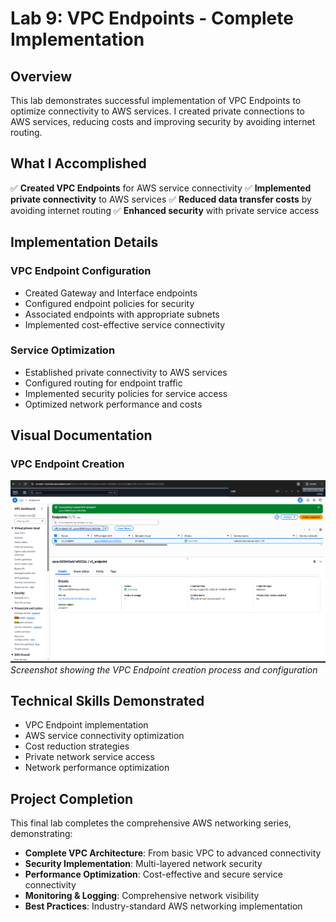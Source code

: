 # Lab 9: VPC Endpoints - Complete Implementation

## Overview

This lab demonstrates successful implementation of VPC Endpoints to optimize connectivity to AWS services. I created private connections to AWS services, reducing costs and improving security by avoiding internet routing.

## What I Accomplished

✅ **Created VPC Endpoints** for AWS service connectivity
✅ **Implemented private connectivity** to AWS services
✅ **Reduced data transfer costs** by avoiding internet routing
✅ **Enhanced security** with private service access

## Implementation Details

### VPC Endpoint Configuration
- Created Gateway and Interface endpoints
- Configured endpoint policies for security
- Associated endpoints with appropriate subnets
- Implemented cost-effective service connectivity

### Service Optimization
- Established private connectivity to AWS services
- Configured routing for endpoint traffic
- Implemented security policies for service access
- Optimized network performance and costs

## Visual Documentation

### VPC Endpoint Creation
![VPC Endpoint Creation](001_creation_of_vpc_endpoint.png)
*Screenshot showing the VPC Endpoint creation process and configuration*

## Technical Skills Demonstrated

- VPC Endpoint implementation
- AWS service connectivity optimization
- Cost reduction strategies
- Private network service access
- Network performance optimization

## Project Completion

This final lab completes the comprehensive AWS networking series, demonstrating:
- **Complete VPC Architecture**: From basic VPC to advanced connectivity
- **Security Implementation**: Multi-layered network security
- **Performance Optimization**: Cost-effective and secure service connectivity
- **Monitoring & Logging**: Comprehensive network visibility
- **Best Practices**: Industry-standard AWS networking implementation
